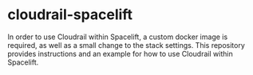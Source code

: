 # cloudrail-spacelift
In order to use Cloudrail within Spacelift, a custom docker image is required, as well as a small change to the stack settings. This repository provides instructions and an example for how to use Cloudrail within Spacelift.
